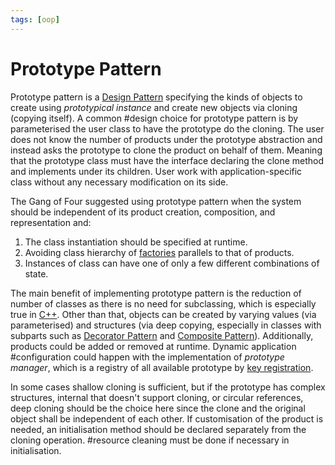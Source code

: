 ```yaml
---
tags: [oop]
---
```


# Prototype Pattern

Prototype pattern is a [Design Pattern](202211221249.md) specifying the kinds of
objects to create using *prototypical instance* and create new objects via
cloning (copying itself). A common #design choice for prototype pattern is by
parameterised the user class to have the prototype do the cloning. The user does
not know the number of products under the prototype abstraction and instead asks
the prototype to clone the product on behalf of them. Meaning that the prototype
class must have the interface declaring the clone method and implements under
its children. User work with application-specific class without any necessary
modification on its side.

The Gang of Four suggested using prototype pattern when the system should be
independent of its product creation, composition, and representation and:
1. The class instantiation should be specified at runtime.
2. Avoiding class hierarchy of [factories](202303271021.md) parallels to that of
   products.
3. Instances of class can have one of only a few different combinations of
   state.

The main benefit of implementing prototype pattern is the reduction of number of
classes as there is no need for subclassing, which is especially true in
[C++](202302190651.md). Other than that, objects can be created by varying
values (via parameterised) and structures (via deep copying, especially in
classes with subparts such as [Decorator Pattern](202302232121.md) and
[Composite Pattern](202302101843.md)). Additionally, products could be added or
removed at runtime. Dynamic application #configuration could happen with the
implementation of *prototype manager*, which is a registry of all available
prototype by [key registration](202112122035.md).

In some cases shallow cloning is sufficient, but if the prototype has complex
structures, internal that doesn't support cloning, or circular references, deep
cloning should be the choice here since the clone and the original object shall
be independent of each other. If customisation of the product is needed, an
initialisation method should be declared separately from the cloning operation.
#resource cleaning must be done if necessary in initialisation.
